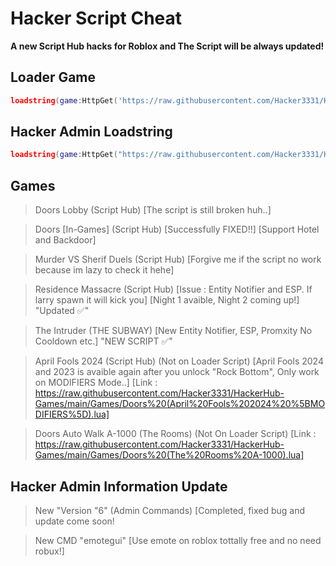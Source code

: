 # Hacker Script Cheat
**A new Script Hub hacks for Roblox and The Script will be always updated!**
## Loader Game
```lua
loadstring(game:HttpGet('https://raw.githubusercontent.com/Hacker3331/HackerHub-Games/main/LoaderGame.lua', true))()
```
## Hacker Admin Loadstring
```lua
loadstring(game:HttpGet("https://raw.githubusercontent.com/Hacker3331/HackerHub-Games/main/HackerAdminGames.lua"))()
```
## Games
> Doors Lobby (Script Hub) [The script is still broken huh..]

> Doors [In-Games] (Script Hub) [Successfully FIXED!!] [Support Hotel and Backdoor]

> Murder VS Sherif Duels (Script Hub) [Forgive me if the script no work because im lazy to check it hehe]

> Residence Massacre (Script Hub) [Issue : Entity Notifier and ESP. If larry spawn it will kick you] [Night 1 avaible, Night 2 coming up!] "Updated ✅️"

> The Intruder (THE SUBWAY) [New Entity Notifier, ESP, Promxity No Cooldown etc.] "NEW SCRIPT ✅️"

> April Fools 2024 (Script Hub) (Not on Loader Script) [April Fools 2024 and 2023 is avaible again after you unlock "Rock Bottom", Only work on MODIFIERS Mode..] [Link : https://raw.githubusercontent.com/Hacker3331/HackerHub-Games/main/Games/Doors%20(April%20Fools%202024%20%5BMODIFIERS%5D).lua]

> Doors Auto Walk A-1000 (The Rooms) (Not On Loader Script) [Link : https://raw.githubusercontent.com/Hacker3331/HackerHub-Games/main/Games/Doors%20(The%20Rooms%20A-1000).lua]

## Hacker Admin Information Update
> New "Version "6" (Admin Commands) [Completed, fixed bug and update come soon!

> New CMD "emotegui" [Use emote on roblox tottally free and no need robux!]
